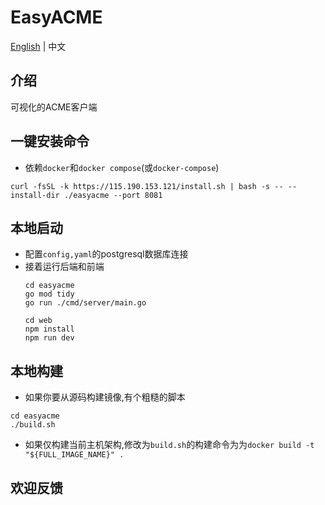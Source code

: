 # EasyACME

[English](README_EN.md) | 中文

## 介绍
可视化的ACME客户端

## 一键安装命令
* 依赖`docker`和`docker compose`(或`docker-compose`)
```shell
curl -fsSL -k https://115.190.153.121/install.sh | bash -s -- --install-dir ./easyacme --port 8081
```

## 本地启动
* 配置`config,yaml`的postgresql数据库连接
* 接着运行后端和前端
    ```shell
    cd easyacme
    go mod tidy
    go run ./cmd/server/main.go
    
    cd web
    npm install
    npm run dev
    ```

## 本地构建
* 如果你要从源码构建镜像,有个粗糙的脚本
```shell
cd easyacme
./build.sh
```
* 如果仅构建当前主机架构,修改为`build.sh`的构建命令为为`docker build -t "${FULL_IMAGE_NAME}" .`

## 欢迎反馈

